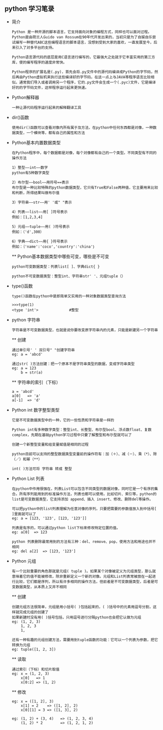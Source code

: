 ## python 学习笔录

* 简介

      Python 是一种开源的脚本语言，它支持面向对象的编程方式，同样也可以面对过程。Python是由荷兰人Guido van Rossum在90年代开发出来的，当初只是为了自娱自乐尝试编写一种替代ABC这些编程语言的脚本语言，没想到受到大家的喜欢，一直发展至今，后来引入了对多平台的支持。
      
      Python语言源代码的底层是用C语言进行编写的，它最强大之处就于它丰富实用的第三方库，使的编写程序的速度非常快。
      
      Python程序的扩展名是(.py)，首先会将.py文件中的源代码编译成Python的字节码，然后再由Python虚拟机来执行这些编译好的字节码，在这一点上与JAVA等程序语言比较相似。通常我们导入或者调用另一个程序，它的.py文件会生成一个(.pyc)文件，它是编译好的的字节码文件，这样程序运行起来更快速。
      
* Python解释器

      一种让源代码程序运行起来的解释翻译工具
      
* dir()函数

      使用dir()函数可以查看对像内所有属于及方法，在python中任何东西都是对像，一种数据类型，一个模块等，都有自己的属性和方法
      
* Python基本内置数据类型

      在Python程序中，每个数据都是对像，每个对像都有自己的一个类型。不同类型有不同的操作方法
      
      1）整型——int——数字
      python有5种数字类型
      
      2）布尔型——bool——用符号==表示
      布尔型是一种比较特殊的python数据类型，它只有True和False两种值，它主要用来比较和判断，所得结果叫做布尔值
      
      3）字符串——str——用' '或" "表示
      
      4）列表——list——用[ ]符号表示
      例如：[1,2,3,4]
      
      5）元组——tuple——用( )符号表示
      例如：（'d',300）
      
      6）字典——dict——用{ }符号表示
      例如：｛'name':'coco','country':'china'｝
      
  ** Python基本数据类型中哪些可变，哪些是不可变
  
      python可变数据类型：列表list[ ]、字典dict{ }
      
      python不可变数据类型：整型int、字符串str' '、元组tuple（）
  
* type()函数
  
      type()函数在python中是即简单又实用的一种对象数据类型查询方法
      
      >>>type(1)
      <type 'int'>              #整型
      
* python 字符串

      字符串是不可变数据类型，也就是说你要改变原字符串内的元素，只能是新建另一个字符串
    
  ** 创建
  
      通过单引号' ' 双引号" "创建字符串
      eg: a = 'abcd'
      
      通过str( )方法创建：把一个原本不是字符串类型的数据，变成字符串类型
      eg: a = 123
          b = str(a)
          
  ** 字符串的索引（下标）
  
      a = 'abcd'
      a[0]   => 'a'
      a[-1]  => 'd'
      
* Python int 数字整型类型

      它是不可变数据类型中的一种，它的一些性质和字符串是一样的
      
      Python int有多种数字类型：整型int、长整型、布尔型bool、浮点数float、复数complex，先期在基础python学习过程中只要了解整型和布尔型就可以了
      
      创建一个新整型变量和给变量赋值是相同的过程
      
      python目前可以支持的整型数据类型变量前的操作符有：加（＋）、减（－）、乘（*）、除（／）和幂（**）
      
      int( )方法可将 字符串 转成 整型
      
* Python List 列表

      在python中作用很强在，列表List可以包含不同类型的数据对像，同时它是一个有序的集合。所有序列能用到的标准操作方法，列表也都可以使用，比如切片、索引等，python的list是可变数据类型，它支持添加 append、插入 insert、修改、删除del等操作。
      
      可以把python中的list列表理解为任意对像的序列，只要把需要的参数值放入到中括号[  ]里面就可以了
      eg: a = [123, '123', [123, '123']]
      
      列表是有序的，可以通过python list下标来修改特定位置的值。
      eg: a[0]  => 123
      
      python 列表删除最常用到的方法有三种：del、remove、pop，使用方法和用途也并不相同
      eg: del a[2]  => [123, '123']
      
* Python 元组

      有一个比较重要的角色那就是元组( tuple )。如果某个对像被定义为元组类型，那么就意味着它的值不能被修改，除非重新定义一个新的对像。元组和List列表常被放在一起进行比较，它们都是序列，所以有许多相同的操作方法，但前者是不可变数据类型，后者是可变数据类型，从本质上又并不相同
      
  ** 创建
  
      创建元组方法很简单，元组是用小括号( )包括起来的，( )括号中的元素用逗号分割，这样就完成元组的创建了
      如果新建时没有用( )括号包括，只用逗号进行分隔python也会把它认做为元组
      eg: (1, 2, 3)
          1, 2, 3
          1,
          
      还有一种有趣的元组创建方法，需要用到tuple函数的功能：它可以一个列表为参数，把它转换为元组
      eg: tuple([1, 2, 3])
      
  ** 读取
  
      通过索引（下标）和切片取值
      eg: x = (1, 2, 3)
          x[0]   => 1
          x[0:2] => (1, 2)
          
  ** 修改
  
      eg: x = ([1, 2], 3)
          x[1] = 2    => ([1, 2], 2)
          x[0][1] = 3 => ([1, 3], 2)
          
      eg: (1, 2) + (3, 4)   => (1, 2, 3, 4)
          (1, 2) * 2        => (1, 2, 1, 2)
      